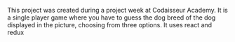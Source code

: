 This project was created during a project week at Codaisseur Academy. 
It is a single player game where you have to guess the dog breed of the dog displayed in the picture, choosing from three options.
It uses react and redux 
